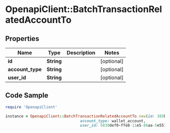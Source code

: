 # OpenapiClient::BatchTransactionRelatedAccountTo

## Properties

Name | Type | Description | Notes
------------ | ------------- | ------------- | -------------
**id** | **String** |  | [optional] 
**account_type** | **String** |  | [optional] 
**user_id** | **String** |  | [optional] 

## Code Sample

```ruby
require 'OpenapiClient'

instance = OpenapiClient::BatchTransactionRelatedAccountTo.new(id: 385b50bb-237a-42cb-9382-22953e191ae6,
                                 account_type: wallet_account,
                                 user_id: 5830def0-ffe8-11e5-86aa-5e5517507c66)
```


